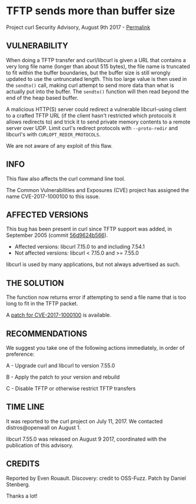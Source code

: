 TFTP sends more than buffer size
================================

Project curl Security Advisory, August 9th 2017 -
[Permalink](https://curl.haxx.se/docs/adv_20170809B.html)

VULNERABILITY
-------------

When doing a TFTP transfer and curl/libcurl is given a URL that contains a
very long file name (longer than about 515 bytes), the file name is truncated
to fit within the buffer boundaries, but the buffer size is still wrongly
updated to use the untruncated length. This too large value is then used in
the `sendto()` call, making curl attempt to send more data than what is
actually put into the buffer. The `sendto()` function will then read beyond
the end of the heap based buffer.

A malicious HTTP(S) server could redirect a vulnerable libcurl-using client to
a crafted TFTP URL (if the client hasn't restricted which protocols it allows
redirects to) and trick it to send private memory contents to a remote server
over UDP. Limit curl's redirect protocols with `--proto-redir` and libcurl's
with `CURLOPT_REDIR_PROTOCOLS`.

We are not aware of any exploit of this flaw.

INFO
----

This flaw also affects the curl command line tool.

The Common Vulnerabilities and Exposures (CVE) project has assigned the name
CVE-2017-1000100 to this issue.

AFFECTED VERSIONS
-----------------

This bug has been present in curl since TFTP support was added, in September
2005 (commit [56d9624b566](https://github.com/curl/curl/commit/56d9624b566)).

- Affected versions: libcurl 7.15.0 to and including 7.54.1
- Not affected versions: libcurl < 7.15.0 and >= 7.55.0

libcurl is used by many applications, but not always advertised as such.

THE SOLUTION
------------

The function now returns error if attempting to send a file name that is too
long to fit in the TFTP packet.

A [patch for CVE-2017-1000100](https://curl.haxx.se/CVE-2017-1000100.patch) is
available.

RECOMMENDATIONS
---------------

We suggest you take one of the following actions immediately, in order of
preference:

 A - Upgrade curl and libcurl to version 7.55.0

 B - Apply the patch to your version and rebuild

 C - Disable TFTP or otherwise restrict TFTP transfers

TIME LINE
---------

It was reported to the curl project on July 11, 2017. We contacted
distros@openwall on August 1.

libcurl 7.55.0 was released on August 9 2017, coordinated with the publication
of this advisory.

CREDITS
-------

Reported by Even Rouault. Discovery: credit to OSS-Fuzz. Patch by Daniel
Stenberg.

Thanks a lot!
